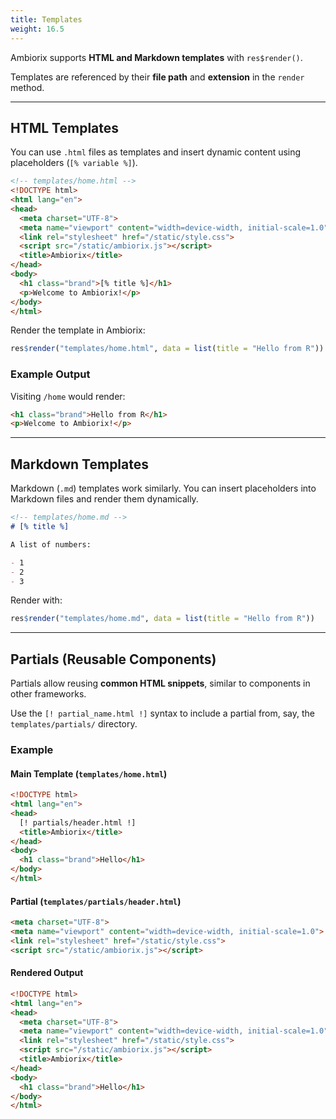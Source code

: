 ```yaml
---
title: Templates 
weight: 16.5
---
```


Ambiorix supports **HTML and Markdown templates** with `res$render()`.  

Templates are referenced by their **file path** and **extension** in the
`render` method.  

-----

## HTML Templates  

You can use `.html` files as templates and insert dynamic content
using placeholders (`[% variable %]`).  

```html
<!-- templates/home.html -->
<!DOCTYPE html>
<html lang="en">
<head>
  <meta charset="UTF-8">
  <meta name="viewport" content="width=device-width, initial-scale=1.0">
  <link rel="stylesheet" href="/static/style.css">
  <script src="/static/ambiorix.js"></script>
  <title>Ambiorix</title>
</head>
<body>
  <h1 class="brand">[% title %]</h1>
  <p>Welcome to Ambiorix!</p>
</body>
</html>
```

Render the template in Ambiorix:  

```r
res$render("templates/home.html", data = list(title = "Hello from R"))
```

### Example Output  

Visiting `/home` would render:  

```html
<h1 class="brand">Hello from R</h1>
<p>Welcome to Ambiorix!</p>
```

-----

## Markdown Templates  

Markdown (`.md`) templates work similarly. You can insert placeholders into
Markdown files and render them dynamically.  

```md
<!-- templates/home.md -->
# [% title %]  

A list of numbers:

- 1  
- 2  
- 3  
```

Render with:  

```r
res$render("templates/home.md", data = list(title = "Hello from R"))
```

-----

## Partials (Reusable Components)  

Partials allow reusing **common HTML snippets**, similar to components in
other frameworks.  

Use the `[! partial_name.html !]` syntax to include a partial from, say,
the `templates/partials/` directory.  

### Example  

#### Main Template (`templates/home.html`)  

```html
<!DOCTYPE html>
<html lang="en">
<head>
  [! partials/header.html !]
  <title>Ambiorix</title>
</head>
<body>
  <h1 class="brand">Hello</h1>
</body>
</html>
```

#### Partial (`templates/partials/header.html`)  

```html
<meta charset="UTF-8">
<meta name="viewport" content="width=device-width, initial-scale=1.0">
<link rel="stylesheet" href="/static/style.css">
<script src="/static/ambiorix.js"></script>
```

#### Rendered Output  

```html
<!DOCTYPE html>
<html lang="en">
<head>
  <meta charset="UTF-8">
  <meta name="viewport" content="width=device-width, initial-scale=1.0">
  <link rel="stylesheet" href="/static/style.css">
  <script src="/static/ambiorix.js"></script>
  <title>Ambiorix</title>
</head>
<body>
  <h1 class="brand">Hello</h1>
</body>
</html>
```

